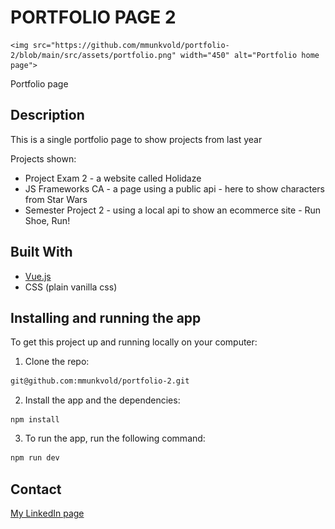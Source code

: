 # PORTFOLIO PAGE 2

    <img src="https://github.com/mmunkvold/portfolio-2/blob/main/src/assets/portfolio.png" width="450" alt="Portfolio home page">

Portfolio page

## Description

This is a single portfolio page to show projects from last year

Projects shown:

- Project Exam 2 - a website called Holidaze
- JS Frameworks CA - a page using a public api - here to show characters from Star Wars
- Semester Project 2 - using a local api to show an ecommerce site - Run Shoe, Run!

## Built With

- [Vue.js](https://vuejs.org/)
- CSS (plain vanilla css)

## Installing and running the app

To get this project up and running locally on your computer:

1. Clone the repo:

```bash
git@github.com:mmunkvold/portfolio-2.git
```

2. Install the app and the dependencies:

```
npm install
```

3. To run the app, run the following command:

```bash
npm run dev
```

## Contact

[My LinkedIn page](https://www.linkedin.com/in/monica-munkvold-nikolaisen/)
